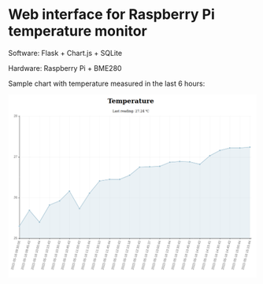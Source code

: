 # Web interface for Raspberry Pi temperature monitor

Software: Flask + Chart.js + SQLite

Hardware: Raspberry Pi + BME280


Sample chart with temperature measured in the last 6 hours:

![Alt text](chart.png?raw=true "Optional Title")
